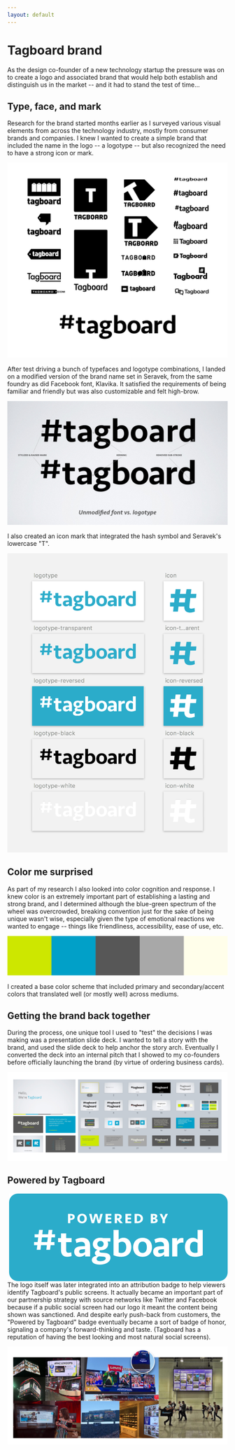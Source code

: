 ```yaml
---
layout: default
---
```


# Tagboard brand

As the design co-founder of a new technology startup the pressure was on to create a logo and associated brand that would help both establish and distinguish us in the market -- and it had to stand the test of time...

## Type, face, and mark

Research for the brand started months earlier as I surveyed various visual elements from across the technology industry, mostly from consumer brands and companies. I knew I wanted to create a simple brand that included the name in the logo -- a logotype -- but also recognized the need to have a strong icon or mark.

<a href="logotype-iterations.png"><img src="logotype-iterations.png"></a>

After test driving a bunch of typefaces and logotype combinations, I landed on a modified version of the brand name set in Seravek, from the same foundry as did Facebook font, Klavika. It satisfied the requirements of being familiar and friendly but was also customizable and felt high-brow.

<a href="logotype-comparison.jpg"><img src="logotype-comparison.jpg"></a>

I also created an icon mark that integrated the hash symbol and Seravek's lowercase "T".

<a href="final-logos.png"><img src="final-logos.png"></a>

## Color me surprised

As part of my research I also looked into color cognition and response. I knew color is an extremely important part of establishing a lasting and strong brand, and I determined although the blue-green spectrum of the wheel was overcrowded, breaking convention just for the sake of being unique wasn't wise, especially given the type of emotional reactions we wanted to engage -- things like friendliness, accessibility, ease of use, etc.

<img src="colors.jpg">

I created a base color scheme that included primary and secondary/accent colors that translated well (or mostly well) across mediums.

## Getting the brand back together

During the process, one unique tool I used to "test" the decisions I was making was a presentation slide deck. I wanted to tell a story with the brand, and used the slide deck to help anchor the story arch. Eventually I converted the deck into an internal pitch that I showed to my co-founders before officially launching the brand (by virtue of ordering business cards).

<a href="brand-presentation.png"><img src="brand-presentation.png"></a>

## Powered by Tagboard

<img src="poweredby-blue.png" align="right">The logo itself was later integrated into an attribution badge to help viewers identify Tagboard's public screens. It actually became an important part of our partnership strategy with source networks like Twitter and Facebook because if a public social screen had our logo it meant the content being shown was sanctioned. And despite early push-back from customers, the "Powered by Tagboard" badge eventually became a sort of badge of honor, signaling a company's forward-thinking and taste. (Tagboard has a reputation of having the best looking and most natural social screens).

<a href="tagboard-in-the-wild.jpg"><img src="tagboard-in-the-wild.jpg"></a>
